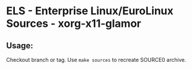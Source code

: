 # ELS - Enterprise Linux/EuroLinux Sources - xorg-x11-glamor
 
## Usage:
  Checkout branch or tag. Use `make sources` to recreate  SOURCE0 archive.
